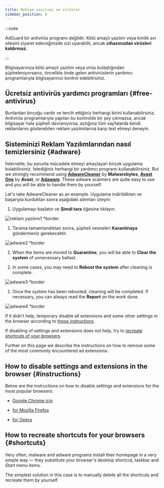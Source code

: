 ```yaml
---
title: Reklam yazılımı ve virüsler
sidebar_position: 6
---
```


:::note

AdGuard bir antivirüs programı değildir. Kötü amaçlı yazılım veya kimlik avı sitesini ziyaret edeceğinizde sizi uyarabilir, ancak **cihazınızdan virüsleri kaldırmaz.**

:::

Bilgisayarınıza kötü amaçlı yazılım veya virüs bulaştığından şüpheleniyorsanız, öncelikle önde gelen antivirüslerin yardımcı programlarıyla bilgisayarınızı kontrol edebilirsiniz.

## Ücretsiz antivirüs yardımcı programları {#free-antivirus}

Bunlardan birçoğu vardır ve tercih ettiğiniz herhangi birini kullanabilirsiniz. Antivirüs programlarıyla yapılan bu kontrolde bir şey çıkmazsa, ancak bilgisayar hala şüpheli davranıyorsa, açtığınız tüm sayfalarda kendi reklamlarını gösterebilen reklam yazılımlarına karşı test etmeyi deneyin.

## Sisteminizi Reklam Yazılımlarından nasıl temizlersiniz {#adware}

İnternette, bu sorunla mücadele etmeyi amaçlayan birçok uygulama bulabilirsiniz. İstediğiniz herhangi bir yardımcı programı kullanabilirsiniz. But we strongly recommend using **[AdwareCleaner](https://www.malwarebytes.com/adwcleaner)** by **Malwarebytes**, **[Avast One](https://www.avast.com/c-adware-removal-tool)** by **Avast**, or **[Adaware](https://www.adaware.com)**. These adware scanners are quite easy to use and you will be able to handle them by yourself.

Let's take AdwareCleaner as an example. Uygulama indirildikten ve başarıyla kurduktan sonra aşağıdaki adımları izleyin:

1. Uygulamayı başlatın ve **Şimdi tara** öğesine tıklayın.

![reklam yazılımı1 *border](https://cdn.adtidy.org/content/Kb/ad_blocker/guides/adware1.png)

1. Tarama tamamlandıktan sonra, şüpheli nesneleri **Karantinaya** göndermeniz gerekecektir.

![adware2 *border](https://cdn.adtidy.org/content/Kb/ad_blocker/guides/adware2.png)

1. When the items are moved to **Quarantine**, you will be able to **Clear the system** of unnecessary ballast.

1. In some cases, you may need to **Reboot the system** after cleaning is complete.

![adware3 *border](https://cdn.adtidy.org/content/Kb/ad_blocker/guides/adware3.png)

1. Once the system has been rebooted, cleaning will be completed. If necessary, you can always read the **Report** on the work done.

![adware4 *border](https://cdn.adtidy.org/content/Kb/ad_blocker/guides/adware4.png)

If it didn’t help, temporary disable all extensions and some other settings in the browser according to [these instructions](#instructions).

If disabling of settings and extensions does not help, try to [recreate shortcuts of your browsers](#shortcuts).

Further on this page we describe the instructions on how to remove some of the most commonly encountered ad extensions.

## How to disable settings and extensions in the browser {#instructions}

Below are the instructions on how to disable settings and extensions for the most popular browsers:

- [Google Chrome için](https://support.google.com/chrome/answer/187443?hl=en)

- [for Mozilla Firefox](https://support.mozilla.org/en-US/kb/disable-or-remove-add-ons)

- [for Opera](https://help.opera.com/en/latest/customization/#extensions)

## How to recreate shortcuts for your browsers {#shortcuts}

Very often, malware and adware programs install their homepage in a very simple way — they substitute your browser's desktop shortcut, taskbar and *Start* menu items.

The simplest solution in this case is to manually delete all the shortcuts and recreate them by yourself.
